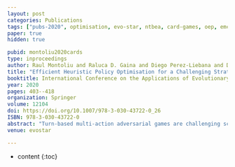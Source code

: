 ```yaml
---
layout: post
categories: Publications
tags: ["pubs-2020", optimisation, evo-star, ntbea, card-games, oep, emcts]
paper: true
hidden: true

pubid: montoliu2020cards
type: inproceedings
author: Raul Montoliu and Raluca D. Gaina and Diego Perez-Liebana and Daniel Delgado and Simon M. Lucas
title: "Efficient Heuristic Policy Optimisation for a Challenging Strategic Card Game"
booktitle: International Conference on the Applications of Evolutionary Computation (EvoStar)
year: 2020
pages: 403--418
organization: Springer
volume: 12104
doi: https://doi.org/10.1007/978-3-030-43722-0_26
ISBN: 978-3-030-43722-0
abstract: "Turn-based multi-action adversarial games are challenging scenarios in which each player turn consists of a sequence of atomic actions. The order in which an AI agent runs these atomic actions may hugely impact the outcome of the turn. One of the main challenges of game artificial intelligence is to design a heuristic function to help agents to select the optimal turn to play, given a particular state of the game. In this paper, we report results using the recently developed N-Tuple Bandit Evolutionary Algorithm to tune the heuristic function parameters. For evaluation, we measure how the tuned heuristic function affects the performance of the state-of-the-art evolutionary algorithm Online Evolution Planning. The multi-action adversarial strategy card game Legends of Code and Magic was used as a testbed. Results indicate that the NTuple Bandit Evolutionary Algorithm can effectively tune the heuristic function parameters to improve the performance of the agent."
venue: evostar

---
```


* content
{:toc}

